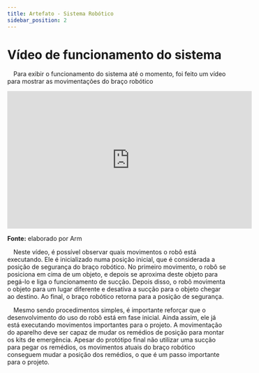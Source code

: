 ```yaml
---
title: Artefato - Sistema Robótico
sidebar_position: 2
---
```


#  Vídeo de funcionamento do sistema

&emsp;Para exibir o funcionamento do sistema até o momento, foi feito um vídeo para mostrar as movimentações do braço robótico

<iframe width="560" height="315" src="https://www.youtube.com/embed/rJIEEo08thY?si=nqyhEZSwFUSlx9rl" title="YouTube video player" frameborder="0" allow="accelerometer; autoplay; clipboard-write; encrypted-media; gyroscope; picture-in-picture; web-share" allowfullscreen></iframe>

<p><b>Fonte:</b> elaborado por Arm </p>

&emsp;Neste vídeo, é possível observar quais movimentos o robô está executando. Ele é inicializado numa posição inicial, que é considerada a posição de segurança do braço robótico. No primeiro movimento, o robô se posiciona em cima de um objeto, e depois se aproxima deste objeto para pegá-lo e liga o funcionamento de sucção. Depois disso, o robô movimenta o objeto para um lugar diferente e desativa a sucção para o objeto chegar ao destino. Ao final, o braço robótico retorna para a posição de segurança.

&emsp;Mesmo sendo procedimentos simples, é importante reforçar que o desenvolvimento do uso do robô está em fase inicial. Ainda assim, ele já está executando movimentos importantes para o projeto. A movimentação do aparelho deve ser capaz de mudar os remédios de posição para montar os kits de emergência. Apesar do protótipo final não utilizar uma sucção para pegar os remédios, os movimentos atuais do braço robótico conseguem mudar a posição dos remédios, o que é um passo importante para o projeto.
